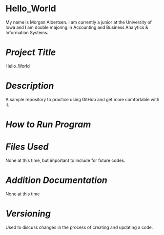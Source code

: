 # Hello_World

My name is Morgan Albertsen. I am currently a junior at the University of Iowa and I am double majoring in Accounting and Business Analytics & Information Systems.


# ***Project Title***
Hello_World

# ***Description***

A sample repository to practice using GitHub and get more comfortable with it.

# ***How to Run Program***

# ***Files Used***
None at this time, but important to include for future codes.

# ***Addition Documentation***
None at this time

# ***Versioning***
Used to discuss changes in the process of creating and updating a code.
